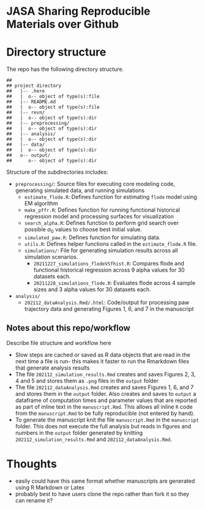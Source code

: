 JASA Sharing Reproducible Materials over Github
================

# Directory structure

The repo has the following directory structure.

    ## 
    ## project directory
    ##   |-- .here
    ##   |  o-- object of type(s):file
    ##   |-- README.md
    ##   |  o-- object of type(s):file
    ##   |-- revn/
    ##   |  o-- object of type(s):dir
    ##   |-- preprocessing/
    ##   |  o-- object of type(s):dir
    ##   |-- analysis/
    ##   |  o-- object of type(s):dir
    ##   |-- data/
    ##   |  o-- object of type(s):dir
    ##   o-- output/
    ##      o-- object of type(s):dir

Structure of the subdirectories includes:

-   `preprocessing/`: Source files for executing core modeling code,
    generating simulated data, and running simulations
    -   `estimate_flode.R`: Defines function for estimating `flode`
        model using EM algorithm
    -   `make_pffr.R`: Defines function for running functional
        historical regression model and processing surfaces for
        visualization
    -   `search_alpha.R`: Defines function to perform grid search over
        possible *α*<sub>0</sub> values to choose best initial value.
    -   `simulated_paw.R`: Defines function for simulating data.
    -   `utils.R`: Defines helper functions called in the
        `estimate_flode.R` file.
    -   `simulations/`: File for generating simulation results across
        all simulation scenarios.
        -   `20211227_simulations_flodeVSfhist.R`: Compares flode and
            functional historical regression across 9 alpha values for
            30 datasets each.
        -   `20211228_simulations_flode.R`: Evaluates flode across 4
            sample sizes and 3 alpha values for 30 datasets each.
-   `analysis/`
    -   `202112_dataAnalysis.Rmd/.html`: Code/output for processing paw
        trajectory data and generating Figures 1, 6, and 7 in the
        manuscript

## Notes about this repo/workflow

Describe file structure and workflow here

-   Slow steps are cached or saved as R data objects that are read in
    the next time a file is run- this makes it faster to run the
    Rmarkdown files that generate analysis results
-   The file `202112_simulation_results.Rmd` creates and saves Figures
    2, 3, 4 and 5 and stores them as `.png` files in the `output` folder
-   The file `202112_dataAnalysis.Rmd` creates and saves Figures 1, 6,
    and 7 and stores them in the `output` folder. Also creates and saves
    to `output` a dataframe of computation times and parameter values
    that are reported as part of inline text in the `manuscript.Rmd`.
    This allows all inline `R` code from the `manuscript.Rmd` to be
    fully reproducible (not entered by hand).
-   To generate the manuscript knit the file `manuscript.Rmd` in the
    `manuscript` folder. This does not execute the full analysis but
    reads in figures and numbers in the `output` folder generated by
    knitting `202112_simulation_results.Rmd` and
    `202112_dataAnalysis.Rmd`.

# Thoughts

-   easily could have this same format whether manuscripts are generated
    using R Markdown or Latex
-   probably best to have users clone the repo rather than fork it so
    they can rename it?
